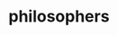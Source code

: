 # philosophers

<!--
ls --colour=never src/* | entr sh -c "make && ./philo 3 100 500 300; echo ----"
-->
